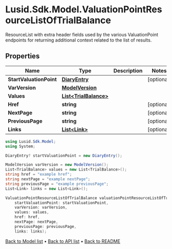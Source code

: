 # Lusid.Sdk.Model.ValuationPointResourceListOfTrialBalance
ResourceList with extra header fields used by the various ValuationPoint endpoints for returning additional context related to the list of results.

## Properties

Name | Type | Description | Notes
------------ | ------------- | ------------- | -------------
**StartValuationPoint** | [**DiaryEntry**](DiaryEntry.md) |  | [optional] 
**VarVersion** | [**ModelVersion**](ModelVersion.md) |  | 
**Values** | [**List&lt;TrialBalance&gt;**](TrialBalance.md) |  | 
**Href** | **string** |  | [optional] 
**NextPage** | **string** |  | [optional] 
**PreviousPage** | **string** |  | [optional] 
**Links** | [**List&lt;Link&gt;**](Link.md) |  | [optional] 

```csharp
using Lusid.Sdk.Model;
using System;

DiaryEntry? startValuationPoint = new DiaryEntry();

ModelVersion varVersion = new ModelVersion();
List<TrialBalance> values = new List<TrialBalance>();
string href = "example href";
string nextPage = "example nextPage";
string previousPage = "example previousPage";
List<Link> links = new List<Link>();

ValuationPointResourceListOfTrialBalance valuationPointResourceListOfTrialBalanceInstance = new ValuationPointResourceListOfTrialBalance(
    startValuationPoint: startValuationPoint,
    varVersion: varVersion,
    values: values,
    href: href,
    nextPage: nextPage,
    previousPage: previousPage,
    links: links);
```

[Back to Model list](../README.md#documentation-for-models) &#8226; [Back to API list](../README.md#documentation-for-api-endpoints) &#8226; [Back to README](../README.md)
